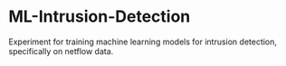 # ML-Intrusion-Detection
Experiment for training machine learning models for intrusion detection, specifically on netflow data.
